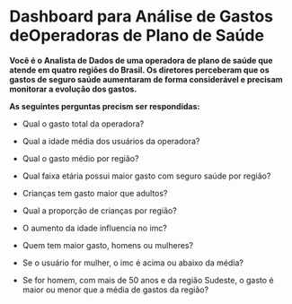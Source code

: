 # Dashboard para Análise de Gastos deOperadoras de Plano de Saúde

**Você é o Analista de Dados de uma operadora de plano de saúde que atende em  quatro  regiões  do  Brasil.  Os  diretores  perceberam  que  os  gastos  de  seguro saúde  aumentaram  de  forma  considerável  e  precisam  monitorar  a  evolução  dos gastos.**

**As seguintes perguntas precism ser respondidas:**

- Qual o gasto total da operadora?

- Qual a idade média dos usuários da operadora?

- Qual o gasto médio por região?

- Qual faixa etária possui maior gasto com seguro saúde por região?

- Crianças tem gasto maior que adultos?

- Qual a proporção de crianças por região?

- O aumento da idade influencia no imc?

- Quem tem maior gasto, homens ou mulheres?

- Se o usuário for mulher, o imc é acima ou abaixo da média?

- Se  for  homem,  com  mais  de  50  anos  e da  região  Sudeste,  o  gasto  é maior ou menor que a média de gastos da região?
